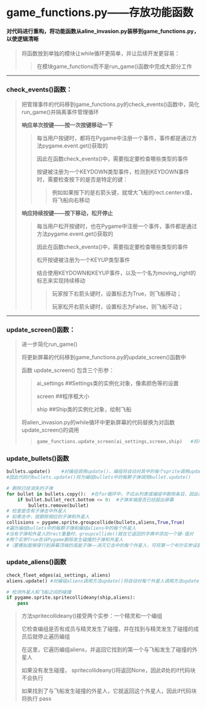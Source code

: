# game_functions.py——存放功能函数

#### 对代码进行重构，将功能函数从aline_invasion.py装移到game_functions.py，以使逻辑清晰

> 将函数放到单独的模块让while循环更简单，并让后续开发更容易：
>
> > 在模块game_functions而不是run_game()函数中完成大部分工作

---

### check_events()函数：

> 把管理事件的代码移到game_functions.py的check_events()函数中，简化run_game()并隔离事件管理循环
>
> **响应单次按键——按一次按键移动一下**
>
> > 每当用户按键时，都将在Pygame中注册一个事件，事件都是通过方法pygame.event.get()获取的
> >
> > 因此在函数check_events()中，需要指定要检查哪些类型的事件
> >
> > 按键被注册为一个KEYDOWN类型事件，检测到KEYDOWN事件时，需要检查按下的是否是特定的键：
> >
> > > 例如如果按下的是右箭头键，就增大飞船的rect.centerx值，将飞船向右移动
>
> **响应持续按键——按下移动，松开停止**
>
> >每当用户松开按键时，也在Pygame中注册一个事件，事件都是通过方法pygame.event.get()获取的
> >
> >因此在函数check_events()中，需要指定要检查哪些类型的事件
> >
> >松开按键被注册为一个KEYUP类型事件
> >
> >结合使用KEYDOWN和KEYUP事件，以及一个名为moving_right的标志来实现持续移动
> >
> >> 玩家按下右箭头键时，设置标志为True，则飞船移动；
> >>
> >> 玩家松开右箭头键时，设置标志为False，则飞船不动；

---

### update_screen()函数：

> 进一步简化run_game()
>
> 将更新屏幕的代码移到game_functions.py的update_screen()函数中
>
> 函数 update_screen() 包含三个形参：
>
> > ai_settings		##Settings类的实例化对象，像素颜色等的设置
> >
> > screen			##程序框大小
> >
> > ship			##Ship类的实例化对象，绘制飞船
>
> 将alien_invasion.py的while循环中更新屏幕的代码替换为对函数update_screen()的调用
>
> > ```python
> > game_functions.update_screen(ai_settings,screen,ship)	#将形参传入
> > ```

### update_bullets()函数

```python
bullets.update()    #对编组调用update()，编组将自动对其中的每个sprite调用update()
#因此代码行bullets.update()将为编组bullets中的每颗子弹调用bullet.update()

# 删除已经消失的子弹
for bullet in bullets.copy():  #在for循环中，不应从列表或编组中删除条目，因此必须遍历编组的副本
    if bullet.bullet_rect.bottom <= 0:  #子弹末端是否已经超出屏幕
        bullets.remove(bullet)
# 检查是否有子弹击中外星人
# 如果击中，就删除相应的子弹和外星人
collisions = pygame.sprite.groupcollide(bullets,aliens,True,True)
#遍历编组bullets中的每颗子弹和编组aliens中的每个外星人
#当有子弹和外星人的rect重叠时，groupcollide()就在它返回的字典中添加一个键-值对
#两个实参True告诉Pygame删除发生碰撞的子弹和外星人
#（要模拟能够穿行到屏幕顶端的高能子弹——消灭它击中的每个外星人，可将第一个布尔实参设置为False，并让第二个布尔实参为True，这样被击中的外星人将消失，但所有的子弹都始终有效，直到抵达屏幕顶端后消失。）

```

### update_aliens()函数

```python
check_fleet_edges(ai_settings, aliens)
aliens.update() #对编组aliens调用方法update()将自动对每个外星人调用方法update()。

# 检测外星人和飞船之间的碰撞
if pygame.sprite.spritecollideany(ship,aliens):
	pass
```

>方法spritecollideany()接受两个实参：一个精灵和一个编组
>
>它检查编组是否有成员与精灵发生了碰撞，并在找到与精灵发生了碰撞的成员后就停止遍历编组
>
>在这里，它遍历编组aliens，并返回它找到的第一个与飞船发生了碰撞的外星人
>
>如果没有发生碰撞， spritecollideany()将返回None，因此Ø处的if代码块不会执行
>
>如果找到了与飞船发生碰撞的外星人，它就返回这个外星人，因此if代码块将执行 pass

